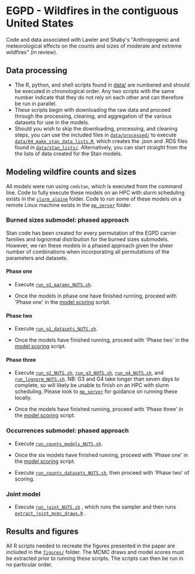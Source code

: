 # EGPD - Wildfires in the contiguous United States

Code and data associated with Lawler and Shaby's "Anthropogenic and meteorological effects on the counts and sizes of moderate and extreme wildfires" (in review).

## Data processing

-   The R, python, and shell scripts found in [data/](/data/) are numbered and should be executed in chronological order. Any two scripts with the same number indicate that they do not rely on each other and can therefore be run in parallel.
-   These scripts begin with downloading the raw data and proceed through the processing, cleaning, and aggregation of the various datasets for use in the models.
-   Should you wish to skip the downloading, processing, and cleaning steps, you can use the included files in [`data/processed/`](data/processed/) to execute [`data/04_make_stan_data_lists.R`](data/04_make_stan_data_lists.R), which creates the .json and .RDS files found in [`data/stan_lists/`](data/stan_lists/). Alternatively, you can start straight from the the lists of data created for the Stan models.

## Modeling wildfire counts and sizes

All models were run using `cmdstan`, which is executed from the command line. Code to fully execute these models on an HPC with slurm scheduling exists in the [`slurm_alpine`](shell_scripts/slurm_alpine/) folder. Code to run some of these models on a remote Linux machine exists in the [`mp_server`](shell_scripts/mp_server) folder.

### Burned sizes submodel: phased approach

Stan code has been created for every permutation of the EGPD carrier families and lognormal distribution for the burned sizes submodels. However, we ran these models in a phased approach given the sheer number of combinations when incorporating all permutations of the parameters and datasets.

#### Phase one

-   Execute [`run_g1_params_NUTS.sh`](shell_scripts/slurm_alpine/run_g1_params_NUTS.sh).

-   Once the models in phase one have finished running, proceed with 'Phase one' in the [model scoring](scores_traceplots/model_comparison.R) script.

#### Phase two

-   Execute [`run_g1_datasets_NUTS.sh`](shell_scripts/slurm_alpine/run_g1_datasets_NUTS.sh).

-   Once the models have finished running, proceed with 'Phase two' in the [model scoring](scores_traceplots/model_comparison.R) script.

#### Phase three

-   Execute [`run_g2_NUTS.sh`](shell_scripts/slurm_alpine/run_g2_NUTS.sh), [`run_g3_NUTS.sh`](shell_scripts/slurm_alpine/run_g3_NUTS.sh), [`run_g4_NUTS.sh`](shell_scripts/slurm_alpine/run_g4_NUTS.sh), and [`run_lognorm_NUTS.sh`](shell_scripts/slurm_alpine/run_lognorm_NUTS.sh). NB: G3 and G4 take longer than seven days to complete, so will likely be unable to finish on an HPC with slurm scheduling. Please look to [`mp_server`](shell_scripts/mp_server) for guidance on running these locally.

-   Once the models have finished running, proceed with 'Phase three' in the [model scoring](scores_traceplots/model_comparison.R) script.

### Occurrences submodel: phased approach

-   Execute [`run_counts_models_NUTS.sh`](shell_scripts/slurm_alpine/run_counts_models_NUTS.sh).

-   Once the six models have finished running, proceed with 'Phase one' in the [model scoring](scores_traceplots/model_comparison.R) script.

-   Execute [`run_counts_datasets_NUTS.sh`](shell_scripts/slurm_alpine/run_counts_datasets_NUTS.sh), then proceed with 'Phase two' of scoring.

### Joint model

-   Execute [`run_joint_NUTS.sh`](shell_scripts/slurm_alpine/run_joint_NUTS.sh) , which runs the sampler and then runs [`extract_joint_mcmc_draws.R`](figures/extract_joint_mcmc_draws.R) .

## Results and figures

All R scripts needed to recreate the figures presented in the paper are included in the [`figures/`](figures/) folder. The MCMC draws and model scores must be extracted prior to running these scripts. The scripts can then be run in no particular order.
